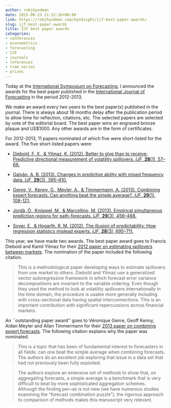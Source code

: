 ```yaml
---
author: robjhyndman
date: 2015-06-23 21:32:16+00:00
link: https://robjhyndman.com/hyndsight/ijf-best-paper-awards/
slug: ijf-best-paper-awards
title: IJF best paper awards
categories:
- conferences
- econometrics
- forecasting
- IJF
- journals
- references
- time series
- prizes
---
```


Today at the [International Symposium on Forecasting](http://www.forecasters.org/isf), I announced the awards for the best paper published in the [International Journal of Forecasting](http://www.journals.elsevier.com/international-journal-of-forecasting) in the period 2012-2013.

We make an award every two years to the best paper(s) published in the journal. There is always about 18 months delay after the publication period to allow time for reflection, citations, etc. The selected papers are selected by vote of the editorial board. The best paper wins an engraved bronze plaque and US$1000. Any other awards are in the form of certificates.

For 2012-2013, 11 papers nominated of which five were short-listed for the award. The five short-listed papers were:

  * [Diebold, F. X., & Yilmaz, K. (2012). Better to give than to receive: Predictive directional measurement of volatility spillovers. _IJF_, **28**(1), 57–66.](http://dx.doi.org/10.1016/j.ijforecast.2011.02.006)

  * [Galvão, A. B. (2013). Changes in predictive ability with mixed frequency data. _IJF_, **29**(3), 395–410.](http://dx.doi.org/10.1016/j.ijforecast.2012.10.006)

  * [Genre, V., Kenny, G., Meyler, A., & Timmermann, A. (2013). Combining expert forecasts: Can anything beat the simple average?. _IJF_, **29**(1), 108-121.](http://dx.doi.org/10.1016/j.ijforecast.2012.06.004)

  * [Jordà, Ò., Knüppel, M., & Marcellino, M. (2013). Empirical simultaneous prediction regions for path-forecasts. _IJF_, **29**(3), 456–468.](http://dx.doi.org/10.1016/j.ijforecast.2012.12.002)

  * [Soyer, E., & Hogarth, R. M. (2012). The illusion of predictability: How regression statistics mislead experts. _IJF_, **28**(3), 695–711.](http://dx.doi.org/10.1016/j.ijforecast.2012.02.002)

This year, we have made two awards. The best paper award goes to Francis Diebold and Kamil Yilmaz for their [2012 paper on estimating spillovers between markets](http://dx.doi.org/10.1016/j.ijforecast.2011.02.006). The nomination of the paper included the following citation.

>This is a methodological paper developing ways to estimate spillovers from one market to others. Diebold and Yilmaz use a generalized vector autoregressive framework in which forecast error variance decompositions are invariant to the variable ordering. Even though they used the method to look at volatility spillovers internationally in the time domain, the procedure is usable more generally including with cross-sectional data having spatial interconnections. This is an important contribution with significant repercussions across financial markets.



An ``outstanding paper award'' goes to Véronique Genre, Geoff Kenny, Aidan Meyler and Allan Timmermann for their [2013 paper on combining expert forecasts](http://dx.doi.org/10.1016/j.ijforecast.2012.06.004). The following citation explains why the paper was nominated.


>This is a topic that has been of fundamental interest to forecasters in all fields: can one beat the simple average when combining forecasts. The authors do an excellent job exploring that issue in a data set that had not previously been fully exploited.

>The authors explore an extensive set of methods to show that, on aggregating forecasts, a simple average is a benchmark that is very difficult to beat by more sophisticated aggregation schemes. Although the finding per~se is not new (we have numerous studies examining the “forecast combination puzzle”), the rigorous approach to comparison of methods makes this manuscript very relevant.
